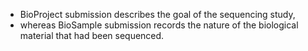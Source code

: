 

- BioProject submission describes the goal of the sequencing study, 
- whereas BioSample submission records the nature of the biological material that had been sequenced.

